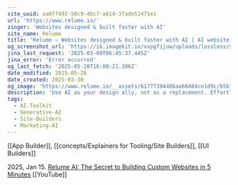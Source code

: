 ```yaml
---
site_uuid: aa0ff492-50c9-4bc7-a614-3fade51471e1
url: 'https://www.relume.io/'
zinger: 'Websites designed & built faster with AI'
site_name: Relume
title: 'Relume — Websites designed & built faster with AI | AI website builder'
og_screenshot_url: 'https://ik.imagekit.io/xvpgfijuw/uploads/lossless/screenshots/20250528_Relume_AI_og_screenshot.jpeg'
jina_last_request: '2025-03-09T06:45:37.445Z'
jina_error: 'Error occurred'
og_last_fetch: '2025-05-28T16:00:21.306Z'
date_modified: 2025-05-28
date_created: 2025-03-30
og_image: 'https://www.relume.io/__assets/6177739448baa66404ce1d9c/65b756c9cebba152b52fccc8_Opengraph%20-%20Home%20for%20Twitter.jpg'
description: 'Use AI as your design ally, not as a replacement. Effortlessly generate sitemaps and wireframes for marketing websites in minutes with Relume’s AI website builder.'
tags:
  - AI-Toolkit
  - Generative-AI
  - Site-Builders
  - Marketing-AI
---
```


[[App Builder]], [[concepts/Explainers for Tooling/Site Builders]], [[UI Builders]]

2025, Jan 15. [Relume AI: The Secret to Building Custom Websites in 5 Minutes](https://youtu.be/2H7UgosabMM?si=2GrmTdPO1EHEt3ZR) [[YouTube]]